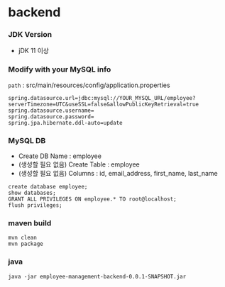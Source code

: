 # backend

### JDK Version
- jDK 11 이상

### Modify with your MySQL info 
`path` : src/main/resources/config/application.properties
```
spring.datasource.url=jdbc:mysql://YOUR_MYSQL_URL/employee?serverTimezone=UTC&useSSL=false&allowPublicKeyRetrieval=true
spring.datasource.username=
spring.datasource.password=
spring.jpa.hibernate.ddl-auto=update
```


### MySQL DB 
- Create DB Name : employee
- (생성할 필요 없음) Create Table : employee
- (생성할 필요 없음) Columns : id, email_address, first_name, last_name

```
create database employee;
show databases;
GRANT ALL PRIVILEGES ON employee.* TO root@localhost;
flush privileges;
```

### maven build
```
mvn clean
mvn package
```

### java 
```
java -jar employee-management-backend-0.0.1-SNAPSHOT.jar
```

